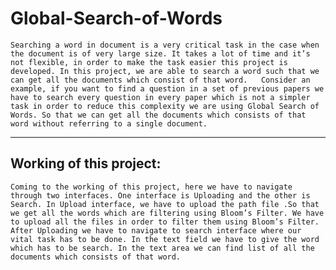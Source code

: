 # Global-Search-of-Words
    Searching a word in document is a very critical task in the case when the document is of very large size. It takes a lot of time and it’s not flexible, in order to make the task easier this project is developed. In this project, we are able to search a word such that we can get all the documents which consist of that word.   Consider an example, if you want to find a question in a set of previous papers we have to search every question in every paper which is not a simpler task in order to reduce this complexity we are using Global Search of Words. So that we can get all the documents which consists of that word without referring to a single document.
-------------------------------------------------------------------------------------------------------------------------------------------
Working of this project:
------------------------
    Coming to the working of this project, here we have to navigate through two interfaces. One interface is Uploading and the other is Search. In Upload interface, we have to upload the path file .So that we get all the words which are filtering using Bloom’s Filter. We have to upload all the files in order to filter them using Bloom’s Filter. After Uploading we have to navigate to search interface where our vital task has to be done. In the text field we have to give the word which has to be search. In the text area we can find list of all the documents which consists of that word.
